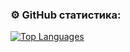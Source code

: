 ### ⚙️ GitHub статистика:
<div>
<a href="https://github.com/DoctorProf" align="left"><img src="https://github-readme-stats.vercel.app/api/top-langs/?username=DoctorProf&langs_count=1000&title_color=0891b2&text_color=ffffff&icon_color=0891b2&bg_color=1c1917&hide_border=true&locale=en&custom_title=Top%20%Languages" alt="Top Languages" /></a>
</div>
